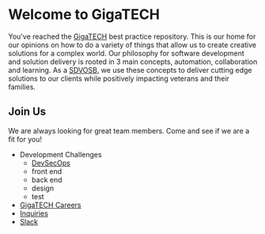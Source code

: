 # Welcome to GigaTECH

You've reached the [GigaTECH](https://gigatech.net) best practice repository. This is our home for our opinions on how to do a variety of things that allow us to create creative solutions for a complex world. Our philosophy for software development and solution delivery is rooted in 3 main concepts, automation, collaboration and learning. As a [SDVOSB](https://www.sba.gov/federal-contracting/contracting-assistance-programs/service-disabled-veteran-owned-small-businesses-program), we use these concepts to deliver cutting edge solutions to our clients while positively impacting veterans and their families.

## Join Us

We are always looking for great team members. Come and see if we are a fit for you!

- Development Challenges
  - [DevSecOps](devsecops.md)
  - front end
  - back end
  - design
  - test
- [GigaTECH Careers](https://gigatech.net/job-openings/)
- [Inquiries](https://gigatech.net/about/join-us/)
- [Slack](https://gigatech-net.slack.com/app_redirect?channel=general)
